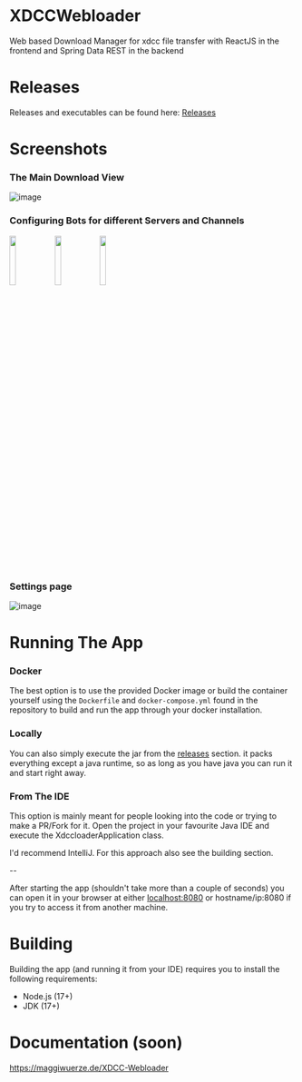 # XDCCWebloader
Web based Download Manager for xdcc file transfer with ReactJS in the frontend and Spring Data REST in the backend

# Releases
Releases and executables can be found here:
[Releases](https://github.com/MaggiWuerze/xddcwebloader/releases)

# Screenshots

### The Main Download View
![image](https://user-images.githubusercontent.com/9729962/184309789-07bce483-73ec-4159-aaac-4b8e75598cef.png)

### Configuring Bots for different Servers and Channels
<img src="https://user-images.githubusercontent.com/9729962/184310278-6973ae76-a08e-43f4-93d4-0776c8d0a078.png" width="15%"></img> <img src="https://user-images.githubusercontent.com/9729962/184310219-024bc28c-7226-4aa0-bb75-1be2e3efec65.png" width="15%"></img> <img src="https://user-images.githubusercontent.com/9729962/184310113-8230d5ec-4824-4e36-83a0-0ec65a902819.png" width="15%"></img> 

### Settings page
![image](https://user-images.githubusercontent.com/9729962/184346810-f5fb1803-664d-43dc-9b40-1c684ffc290e.png)

# Running The App
### Docker
The best option is to use the provided Docker image or build the container yourself using the ```Dockerfile``` and ```docker-compose.yml``` found in the repository to build and run the app through your docker installation.
### Locally 
You can also simply execute the jar from the [releases](https://github.com/MaggiWuerze/xddcwebloader/releases) section. it packs everything except a java runtime, so as long as you have java you can run it and start right away.
### From The IDE
This option is mainly meant for people looking into the code or trying to make a PR/Fork for it. Open the project in your favourite Java IDE and execute the XdccloaderApplication class.  

I'd recommend IntelliJ. For this approach also see the building section.

--  

After starting the app (shouldn't take more than a couple of seconds) you can open it in your browser at either [localhost:8080](localhost:8080) or hostname/ip:8080 if you try to access it from another machine. 

# Building
Building the app (and running it from your IDE) requires you to install the following requirements:  
- Node.js (17+)  
- JDK (17+)


# Documentation (soon)
https://maggiwuerze.de/XDCC-Webloader
